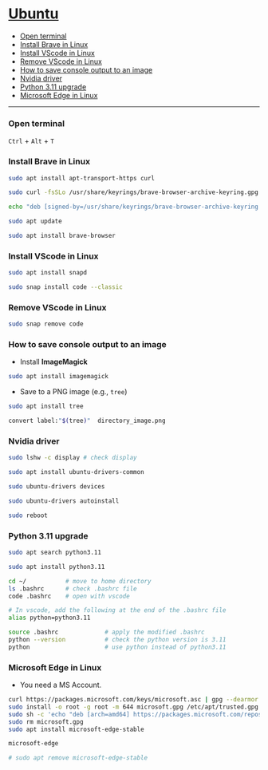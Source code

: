# [Ubuntu](https://ubuntu.com/)
- [Open terminal](#Open-terminal)
- [Install Brave in Linux](#Install-Brave-in-Linux)
- [Install VScode in Linux](#Install-VScode-in-Linux)
- [Remove VScode in Linux](#Remove-VScode-in-Linux)
- [How to save console output to an image](#How-to-save-console-output-to-an-image)
- [Nvidia driver](#Nvidia-driver)
- [Python 3.11 upgrade](#python)
- [Microsoft Edge in Linux](#Microsoft-Edge-in-Linux)

----


### <a name="Open-terminal">Open terminal</a>

`Ctrl` + `Alt` + `T`


### <a name="Install-Brave-in-Linux">Install Brave in Linux</a>

```sh
sudo apt install apt-transport-https curl
```

```sh
sudo curl -fsSLo /usr/share/keyrings/brave-browser-archive-keyring.gpg https://brave-browser-apt-release.s3.brave.com/brave-browser-archive-keyring.gpg
```

```sh
echo "deb [signed-by=/usr/share/keyrings/brave-browser-archive-keyring.gpg arch=amd64] https://brave-browser-apt-release.s3.brave.com/ stable main"|sudo tee /etc/apt/sources.list.d/brave-browser-release.list
```

```sh
sudo apt update
```

```sh
sudo apt install brave-browser
```

### <a name="Install-VScode-in-Linux">Install VScode in Linux</a>

```sh 
sudo apt install snapd 
```

```sh
sudo snap install code --classic
```



### <a name="Remove-VScode-in-Linux">Remove VScode in Linux</a>

```sh
sudo snap remove code
```

### <a name="How-to-save-console-output-to-an-image">How to save console output to an image</a>

- Install **ImageMagick**

```sh
sudo apt install imagemagick
```

- Save to a PNG image (e.g., `tree`)

```sh
sudo apt install tree
```

```sh
convert label:"$(tree)"  directory_image.png
```


### <a name="Nvidia-driver">Nvidia driver</a>

```sh
sudo lshw -c display # check display 
```

```sh
sudo apt install ubuntu-drivers-common 
```

```sh
sudo ubuntu-drivers devices
```

```sh
sudo ubuntu-drivers autoinstall
```

```sh
sudo reboot
```

### <a name="python">Python 3.11 upgrade</a>

```sh
sudo apt search python3.11
```

```sh
sudo apt install python3.11
```

```sh
cd ~/           # move to home directory
ls .bashrc      # check .bashrc file
code .bashrc    # open with vscode
```

```sh
# In vscode, add the following at the end of the .bashrc file 
alias python=python3.11
```

```sh
source .bashrc             # apply the modified .bashrc 
python --version           # check the python version is 3.11 
python                     # use python instead of python3.11
```


### <a name="Microsoft-Edge-in-Linux">Microsoft Edge in Linux</a>
- You need a MS Account.

```sh
curl https://packages.microsoft.com/keys/microsoft.asc | gpg --dearmor > microsoft.gpg
sudo install -o root -g root -m 644 microsoft.gpg /etc/apt/trusted.gpg.d/
sudo sh -c 'echo "deb [arch=amd64] https://packages.microsoft.com/repos/edge stable main" > /etc/apt/sources.list.d/microsoft-edge-dev.list'
sudo rm microsoft.gpg
sudo apt install microsoft-edge-stable

microsoft-edge

# sudo apt remove microsoft-edge-stable
```
